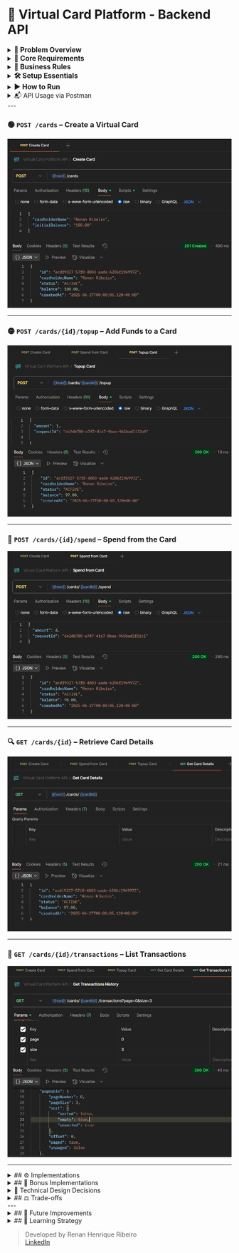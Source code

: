 # 🎫 Virtual Card Platform - Backend API

<details>
  <summary><strong><span style="font-size: 1.1em;">
    💼 Problem Overview
  </span></strong></summary>

  <br>

  You are tasked with building the backend API for a **Virtual Card Platform**. Users should be able to:
  
  - Create virtual cards
  - Add funds (top-up)
  - Spend funds from the cards
  
  The system must guarantee **data consistency**, **prevent overspending**, and remain **robust under concurrent usage**.
  
  ---

</details>

<details>
  <summary><strong><span style="font-size: 1.1em;">
    🧱 Core Requirements
  </span></strong></summary>

  ##### 🏛️ Entity

  - 💳 Card 

    The Card entity represents a virtual card created by a user within the platform. It holds key information required for performing financial transactions, such as the available balance and operational status.
    
    - `id: UUID`
    - `cardholderName: String`
    - `balance: BigDecimal`
    - `createdAt: Timestamp`
  
  - 💸 Transaction

    The Transaction entity represents a financial operation executed on a virtual card. It stores information about the transaction type, amount, and the moment it occurred. Every transaction is linked to a specific card.
    
    - `id: UUID`
    - `cardId: UUID` (foreign key)
    - `type: ENUM { SPEND, TOPUP }`
    - `amount: BigDecimal`
    - `createdAt: Timestamp`

  ##### 🔌 API Endpoints
  
  - `POST /cards`
  
    - Creates a new virtual card.
    
    ```json
    {
      "cardholderName": "Alice",
      "initialBalance": 100.00
    }
    ```
  
  - `POST /cards/{id}/spend`
   
    - Returns `400 Bad Request` if balance is insufficient.
    - Must prevent double-spending via race condition handling.
    
    ```json
    {
      "amount": 30.00,
      "requestId": "UUID"
    }
    ```
  
  - `POST /cards/{id}/topup`
  
    - Adds funds to an existing card.
    
    ```json
    {
      "amount": 50.00,
      "requestId": "UUID"
    }
    ```
  
  - `GET /cards/{id}`
  
    - Retrieves card details including current balance.
    
  - `GET /cards/{id}/transactions`
    
    - Returns the full transaction history for a card.
    
  ---

</details>

<details>
  <summary><strong><span style="font-size: 1.1em;">
    📝 Business Rules
  </span></strong></summary>

  <br>

  - A card's balance **can never go below zero**
  - Transactions must ensure **atomicity and consistency** (e.g., no double spend)
  - Spending from **non-existent or deleted cards** is forbidden
  - Transactions are blocked if the card is `BLOCKED`
  - Cards must exist; otherwise, return `404 Not Found`
  - A card can have a **maximum of 5 SPEND transactions per minute**
  - Duplicate transactions are avoided by checking amount and timestamp within a configurable time window
  
  ---

</details>

<details>
  <summary><strong><span style="font-size: 1.1em;">
    🛠️ Setup Essentials
  </span></strong></summary>

  <br>

  - **Java 17** – Required language version
  - **Maven 3.8** – Dependency management and build tool
  - **Default port: 8080**

---

</details>


<details>
  <summary><strong><span style="font-size: 1.1em;">
    ▶️ How to Run
  </span></strong></summary>

  <br>

  ```bash
    mvn spring-boot:run
  ```

  > 📌 That's it! No additional configuration is needed. All dependencies are resolved via Maven.
  > 🚀 The application runs with:
   - In-memory H2 database initialized via Flyway
   - In-memory cache for improved performance and reduced database load

---

</details>

<details>
  <summary>
    📬 API Usage via Postman
  </summary>

  This project includes a complete [Postman collection](https://github.com/rhribeiro25/virtual-card-platform/blob/main/src/main/resources/static/docs/virtual-card-platform.postman_collection.json) to help test and explore the API.
  
  To use it:
  
  1. Import the collection into Postman  
  2. Run the application using:
  
     ```bash
     mvn spring-boot:run
     ```
  
  3. Execute the requests in the recommended order:
  </details>
  ---
  
  ### 🟢 `POST /cards` – Create a Virtual Card
  
  ![Create Card Screenshot](src/main/resources/static/docs/images/create-card.png)
  
  ---
  
  ### 🟡 `POST /cards/{id}/topup` – Add Funds to a Card
  
  ![Top-Up Screenshot](src/main/resources/static/docs/images/topup-card.png)
  
  ---
  
  ### 🔴 `POST /cards/{id}/spend` – Spend from the Card
  
  ![Spend Screenshot](src/main/resources/static/docs/images/spend-card.png)
  
  ---
  
  ### 🔍 `GET /cards/{id}` – Retrieve Card Details
  
  ![Get Card Screenshot](src/main/resources/static/docs/images/get-card-details.png)
  
  ---
  
  ### 📜 `GET /cards/{id}/transactions` – List Transactions
  
  ![Transaction History Screenshot](src/main/resources/static/docs/images/get-transactions-page.png)

---

</details> 

<details>
  <summary>## ⚙ Implementations</summary>

- In-memory **H2 database** with versioning via **Flyway**

- **Spring Data JPA**

- In-memory **cache** using `@Cacheable` and `@CacheEvict`

- 100% **test coverage** (unit and integration) with **JUnit + Mockito**

- **Jacoco** test coverage report published via GitHub Pages:

  👉 [Test Coverage Report](https://rhribeiro25.github.io/virtual-card-platform)

- **Swagger UI** available for REST API exploration:

  👉 [Swagger Interface (localhost)](http://localhost:8080/swagger-ui.html)

- **Postman Collection** for manual testing:

  👉 [Access the file](https://github.com/rhribeiro25/virtual-card-platform/blob/main/src/main/resources/static/docs/virtual-card-platform.postman_collection.json)

- H2 database accessible during execution:

  👉 [H2 Console](http://localhost:8080/h2-console)
> JDBC URL: `jdbc:h2:mem:virtual_card_platform`\
> User: `sa` | Password: `123456`

- Transaction safety using `@Transactional` and **optimistic locking** via `@Version`

- Proper layering: `Controller → Service (UseCase) → Repository`

- Use of **DTOs**, **MapStruct-like mappers**, and REST best practices (HTTP 200, 201, 400, 404, 409, 500)

- Design patterns:

  - **Template Method** for transaction execution
  - **Facade** via `CardUsecase` to encapsulate logic
  - **Builder** for creating immutable entities

---

</details>

<details>
  <summary>## 🌟 Bonus Implementations</summary>

- Pagination support in transaction history
- Card status (`ACTIVE`, `BLOCKED`) with enforcement
- Version field (`@Version`) to enable optimistic concurrency
- Rate limiting: max 5 `SPEND` transactions/minute/card
- Swagger API documentation
- Caching to avoid repeated queries
- CI pipeline with **GitHub Actions** (build, test, Jacoco publish)
- **Flyway** DB versioning for environment consistency
- Request ID Validation – I added validation using requestId in transactions to make sure the same transaction isn't processed more than once, even in case of network issues or retries.
- Cache First Strategy – Now the system checks the cache first, and only goes to the database if the data isn’t there. That helps improve performance and reduce unnecessary DB hits.
- Global Exception Handler Improvements – I standardized internal error messages and improved how I handle exceptions, organizing everything through BusinessException to keep things clean and centralized.
- Transactional Rollback – I applied @Transactional(rollbackFor = BusinessException.class) to ensure that if anything goes wrong in a business rule, all operations inside the process are rolled back, even those inside a Template Method flow.
- Custom Validation per Transaction Type – I made validations customizable using a supports() method, so each one is only applied to the right type of transaction. It makes the system more flexible and easier to maintain.

---

</details>

<details>
  <summary>🧠 Technical Design Decisions</summary>

### `Transaction` linked directly to `Card` entity:

Using a rich domain model with full `Card` object instead of just `cardId` enables:

- Referential integrity and cascaded validations
- Easy access to card status and metadata
- Easier extension for rules based on card state

> This design improves expressiveness and consistency without violating business constraints.

---

</details>

<details>
  <summary>## ⚖ Trade-offs</summary>

- Security (e.g., JWT) not implemented to focus on core logic
- H2 in-memory DB used for speed and ease of local testing
</details>
---

<details>
  <summary>## 🚀 Future Improvements</summary>

- JWT authentication via Spring Security
- Redis cache for horizontal scalability
- PostgreSQL + Docker Compose setup
- Kafka for event-driven architecture
- API Gateway and circuit breakers
- Cloud deployment with monitoring and alerting
- Observability with structured logs and tracing support (ELK, OpenTelemetry, Grafana-ready)

---

</details>

<details>
  <summary>## 📙 Learning Strategy</summary>

- Practical development with hands-on debugging
- Official documentation as a primary reference
- Courses and online resources for frameworks and architecture

---

</details>

> Developed by Renan Henrique Ribeiro\
> [LinkedIn](https://www.linkedin.com/in/rhribeiro25)


